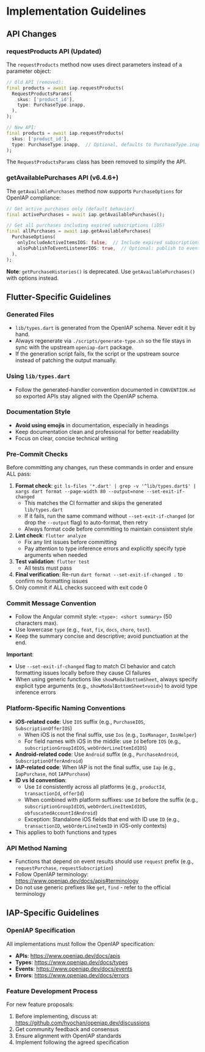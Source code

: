 # Implementation Guidelines

## API Changes

### requestProducts API (Updated)
The `requestProducts` method now uses direct parameters instead of a parameter object:

```dart
// Old API (removed):
final products = await iap.requestProducts(
  RequestProductsParams(
    skus: ['product_id'],
    type: PurchaseType.inapp,
  ),
);

// New API:
final products = await iap.requestProducts(
  skus: ['product_id'],
  type: PurchaseType.inapp,  // Optional, defaults to PurchaseType.inapp
);
```

The `RequestProductsParams` class has been removed to simplify the API.

### getAvailablePurchases API (v6.4.6+)
The `getAvailablePurchases` method now supports `PurchaseOptions` for OpenIAP compliance:

```dart
// Get active purchases only (default behavior)
final activePurchases = await iap.getAvailablePurchases();

// Get all purchases including expired subscriptions (iOS)
final allPurchases = await iap.getAvailablePurchases(
  PurchaseOptions(
    onlyIncludeActiveItemsIOS: false,  // Include expired subscriptions
    alsoPublishToEventListenerIOS: true,  // Optional: publish to event listener
  ),
);
```

**Note**: `getPurchaseHistories()` is deprecated. Use `getAvailablePurchases()` with options instead.

## Flutter-Specific Guidelines

### Generated Files

- `lib/types.dart` is generated from the OpenIAP schema. Never edit it by hand.
- Always regenerate via `./scripts/generate-type.sh` so the file stays in sync with the upstream `openiap-dart` package.
- If the generation script fails, fix the script or the upstream source instead of patching the output manually.

### Using `lib/types.dart`

- Follow the generated-handler convention documented in `CONVENTION.md` so exported APIs stay aligned with the OpenIAP schema.

### Documentation Style

- **Avoid using emojis** in documentation, especially in headings
- Keep documentation clean and professional for better readability
- Focus on clear, concise technical writing

### Pre-Commit Checks

Before committing any changes, run these commands in order and ensure ALL pass:

1. **Format check**: `git ls-files '*.dart' | grep -v '^lib/types.dart$' | xargs dart format --page-width 80 --output=none --set-exit-if-changed`
   - This matches the CI formatter and skips the generated `lib/types.dart`
   - If it fails, run the same command without `--set-exit-if-changed` (or drop the `--output` flag) to auto-format, then retry
   - Always format code before committing to maintain consistent style
2. **Lint check**: `flutter analyze`
   - Fix any lint issues before committing
   - Pay attention to type inference errors and explicitly specify type arguments when needed
3. **Test validation**: `flutter test`
   - All tests must pass
4. **Final verification**: Re-run `dart format --set-exit-if-changed .` to confirm no formatting issues
5. Only commit if ALL checks succeed with exit code 0

### Commit Message Convention

- Follow the Angular commit style: `<type>: <short summary>` (50 characters max).
- Use lowercase `type` (e.g., `feat`, `fix`, `docs`, `chore`, `test`).
- Keep the summary concise and descriptive; avoid punctuation at the end.

**Important**: 
- Use `--set-exit-if-changed` flag to match CI behavior and catch formatting issues locally before they cause CI failures
- When using generic functions like `showModalBottomSheet`, always specify explicit type arguments (e.g., `showModalBottomSheet<void>`) to avoid type inference errors

### Platform-Specific Naming Conventions

- **iOS-related code**: Use `IOS` suffix (e.g., `PurchaseIOS`, `SubscriptionOfferIOS`)
  - When iOS is not the final suffix, use `Ios` (e.g., `IosManager`, `IosHelper`)
  - For field names with iOS in the middle: use `Id` before `IOS` (e.g., `subscriptionGroupIdIOS`, `webOrderLineItemIdIOS`)
- **Android-related code**: Use `Android` suffix (e.g., `PurchaseAndroid`, `SubscriptionOfferAndroid`)
- **IAP-related code**: When IAP is not the final suffix, use `Iap` (e.g., `IapPurchase`, not `IAPPurchase`)
- **ID vs Id convention**: 
  - Use `Id` consistently across all platforms (e.g., `productId`, `transactionId`, `offerId`)
  - When combined with platform suffixes: use `Id` before the suffix (e.g., `subscriptionGroupIdIOS`, `webOrderLineItemIdIOS`, `obfuscatedAccountIdAndroid`)
  - Exception: Standalone iOS fields that end with ID use `ID` (e.g., `transactionID`, `webOrderLineItemID` in iOS-only contexts)
- This applies to both functions and types

### API Method Naming

- Functions that depend on event results should use `request` prefix (e.g., `requestPurchase`, `requestSubscription`)
- Follow OpenIAP terminology: <https://www.openiap.dev/docs/apis#terminology>
- Do not use generic prefixes like `get`, `find` - refer to the official terminology

## IAP-Specific Guidelines

### OpenIAP Specification

All implementations must follow the OpenIAP specification:

- **APIs**: <https://www.openiap.dev/docs/apis>
- **Types**: <https://www.openiap.dev/docs/types>
- **Events**: <https://www.openiap.dev/docs/events>
- **Errors**: <https://www.openiap.dev/docs/errors>

### Feature Development Process

For new feature proposals:

1. Before implementing, discuss at: <https://github.com/hyochan/openiap.dev/discussions>
2. Get community feedback and consensus
3. Ensure alignment with OpenIAP standards
4. Implement following the agreed specification
